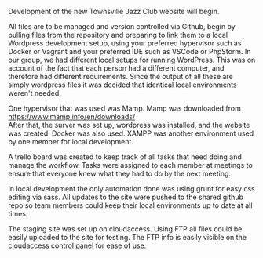 Development of the new Townsville Jazz Club website will begin.

All files are to be managed and version controlled via Github, begin by pulling files from the repository
and preparing to link them to a local Wordpress development setup, using your preferred hypervisor such as Docker or Vagrant and your preferred IDE such as VSCode or PhpStorm.
In our group, we had different local setups for running WordPress. This was on account of the fact that each person had a different computer, and therefore had different requirements. Since the output of all these are simply wordpress files it was decided that identical local environments weren't needed.

   One hypervisor that was used was Mamp. Mamp was downloaded from https://www.mamp.info/en/downloads/  
   After that, the surver was set up, wordpress was installed, and the website was created.
   Docker was also used. XAMPP was another environment used by one member for local development.

A trello board was created to keep track of all tasks that need doing and manage the workflow. Tasks were assigned to each member at meetings to ensure that everyone knew what they had to do by the next meeting.

In local development the only automation done was using grunt for easy css editing via sass. All updates to the site were pushed to the shared github repo so team members could keep their local environments up to date at all times.

The staging site was set up on cloudaccess. Using FTP all files could be easily uploaded to the site for testing. The FTP info is easily visible on the cloudaccess control panel for ease of use.
   
